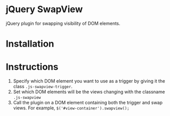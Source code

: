 # jQuery SwapView

jQuery plugin for swapping visibility of DOM elements.

# Installation


# Instructions

1. Specify which DOM element you want to use as a trigger by giving it the class `.js-swapview-trigger`.
2. Set which DOM elements will be the views changing with the classname `.js-swapview`
3. Call the plugin on a DOM element containing both the trigger and swap views. For example, `$('#view-container').swapview();`